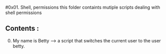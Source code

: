 #0x01. Shell, permissions
this folder containts mutiple scripts dealing with shell permissions

## Contents :
0. My name is Betty  -->  a script that switches the current user to the user betty.
